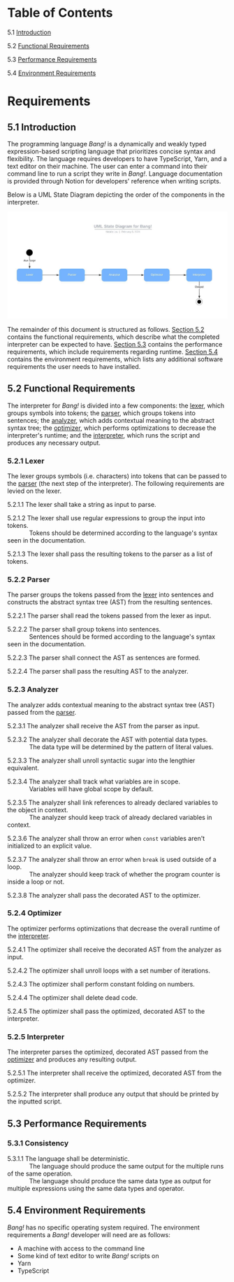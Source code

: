 # Table of Contents
5.1 [Introduction](#introduction)

5.2 [Functional Requirements](#func-reqs)
<!-- TODO link subsections -->

5.3 [Performance Requirements](#perform-reqs)
<!-- TODO link subsections -->

5.4 [Environment Requirements](#env-reqs)

# Requirements

## <a name="introduction" id="introduction"/> 5.1 Introduction
The programming language _Bang!_ is a dynamically and weakly typed expression-based scripting language that prioritizes concise syntax and flexibility. The language requires developers to have TypeScript, Yarn, and a text editor on their machine. The user can enter a command into their command line to run a script they write in _Bang!_. Language documentation is provided through Notion for developers' reference when writing scripts.

Below is a UML State Diagram depicting the order of the components in the interpreter.

![UML State Diagram](./uml-state-diagram.jpeg)

The remainder of this document is structured as follows. [Section 5.2](#func-reqs) contains the functional requirements, which describe what the completed interpreter can be expected to have. [Section 5.3](#perform-reqs) contains the performance requirements, which include requirements regarding runtime. [Section 5.4](#env-reqs) contains the environment requirements, which lists any additional software requirements the user needs to have installed.

## <a name="func-reqs" id="func-reqs"/> 5.2 Functional Requirements
The interpreter for _Bang!_ is divided into a few components: the [lexer](#lexer), which groups symbols into tokens; the [parser](#parser), which groups tokens into sentences; the [analyzer](#analyzer), which adds contextual meaning to the abstract syntax tree; the [optimizer](#optimizer), which performs optimizations to decrease the interpreter's runtime; and the [interpreter](#interpreter), which runs the script and produces any necessary output.

### <a name="lexer" id="lexer"/> 5.2.1 Lexer
The lexer groups symbols (i.e. characters) into tokens that can be passed to the [parser](#parser) (the next step of the interpreter). The following requirements are levied on the lexer.

5.2.1.1 The lexer shall take a string as input to parse.

5.2.1.2 The lexer shall use regular expressions to group the input into tokens.
<br/>&emsp;&emsp;&emsp;&nbsp;&nbsp;Tokens should be determined according to the language's syntax seen in the documentation.

5.2.1.3 The lexer shall pass the resulting tokens to the parser as a list of tokens.

### <a name="parser" id="parser"/> 5.2.2 Parser
The parser groups the tokens passed from the [lexer](#lexer) into sentences and constructs the abstract syntax tree (AST) from the resulting sentences.

5.2.2.1 The parser shall read the tokens passed from the lexer as input.

5.2.2.2 The parser shall group tokens into sentences.
<br/>&emsp;&emsp;&emsp;&nbsp;&nbsp;Sentences should be formed according to the language's syntax seen in the documentation.

5.2.2.3 The parser shall connect the AST as sentences are formed.

5.2.2.4 The parser shall pass the resulting AST to the analyzer.

### <a name="analyzer" id="analyzer"/> 5.2.3 Analyzer
The analyzer adds contextual meaning to the abstract syntax tree (AST) passed from the [parser](#parser).

5.2.3.1 The analyzer shall receive the AST from the parser as input.

5.2.3.2 The analyzer shall decorate the AST with potential data types.
<br/>&emsp;&emsp;&emsp;&nbsp;&nbsp;The data type will be determined by the pattern of literal values.

5.2.3.3 The analyzer shall unroll syntactic sugar into the lengthier equivalent.

5.2.3.4 The analyzer shall track what variables are in scope.
<br/>&emsp;&emsp;&emsp;&nbsp;&nbsp;Variables will have global scope by default.

5.2.3.5 The analyzer shall link references to already declared variables to the object in context.
<br/>&emsp;&emsp;&emsp;&nbsp;&nbsp;The analyzer should keep track of already declared variables in context.

5.2.3.6 The analyzer shall throw an error when `const` variables aren't initialized to an explicit value.

5.2.3.7 The analyzer shall throw an error when `break` is used outside of a loop.
<br/>&emsp;&emsp;&emsp;&nbsp;&nbsp;The analyzer should keep track of whether the program counter is inside a loop or not.

5.2.3.8 The analyzer shall pass the decorated AST to the optimizer.

### <a name="optimizer" id="optimizer"/> 5.2.4 Optimizer
The optimizer performs optimizations that decrease the overall runtime of the [interpreter](#interpreter).

5.2.4.1 The optimizer shall receive the decorated AST from the analyzer as input.

5.2.4.2 The optimizer shall unroll loops with a set number of iterations.

5.2.4.3 The optimizer shall perform constant folding on numbers.

5.2.4.4 The optimizer shall delete dead code.

5.2.4.5 The optimizer shall pass the optimized, decorated AST to the interpreter.

### <a name="interpreter" id="interpreter"/> 5.2.5 Interpreter
The interpreter parses the optimized, decorated AST passed from the [optimizer](#optimizer) and produces any resulting output.

5.2.5.1 The interpreter shall receive the optimized, decorated AST from the optimizer.

5.2.5.2 The interpreter shall produce any output that should be printed by the inputted script.

## <a name="perform-reqs" id="perform-reqs"/> 5.3 Performance Requirements

### <a name="consistency" id="consistency"/> 5.3.1 Consistency

5.3.1.1 The language shall be deterministic.
<br/>&emsp;&emsp;&emsp;&nbsp;&nbsp;The language should produce the same output for the multiple runs of the same operation.
<br/>&emsp;&emsp;&emsp;&nbsp;&nbsp;The language should produce the same data type as output for multiple expressions using the same data types and operator.

## <a name="env-reqs" id="env-reqs"/> 5.4 Environment Requirements
_Bang!_ has no specific operating system required. The environment requirements a _Bang!_ developer will need are as follows:

- A machine with access to the command line
- Some kind of text editor to write _Bang!_ scripts on
- Yarn
- TypeScript